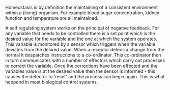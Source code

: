 Homeostasis is by definition the maintaining of a consistent environment within a (living) organism. For example blood sugar concentration, kidney function and temperature are all maintained. 

A self regulating system works on the principal of negative feedback. For any variable that needs to be controlled there is a set point which is the desired value for the variable and the one at which the system operates. This variable is monitored by a sensor which triggers when the variable deviates from the desired value. When a receptor detecs a change from the normal it despatches instructions to a co-ordinator. This co-ordinator then in turn communicates with a number of effectors which carry out processes to correct the variable. Once the corrections have been effected and the variables value is at the desired value then the sensor is informed - this causes the detector to 'reset' and the process can begin again. This is what happend in most biological control systems.

